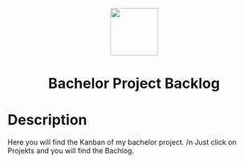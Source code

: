 <p align="center">
  <img src="https://user-images.githubusercontent.com/32516811/111670219-e145b780-8817-11eb-8340-bbca55bbf2c7.png" width="95" height="95" alt="">
</p>

<h1 align="center">Bachelor Project Backlog</h1>

# Description
Here you will find the Kanban of my bachelor project. /n
Just click on Projekts and you will find the Bachlog.
